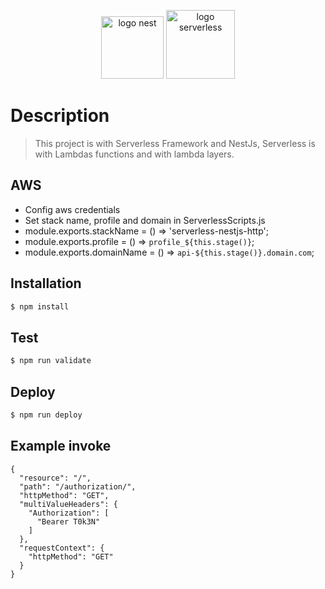 <p style="text-align:center"><img src="https://docs.nestjs.com/assets/logo-small.svg" width="100" alt="logo nest"> <img src="https://getcommandeer.com/_nuxt/img/4a7600a.png" width="110" alt="logo serverless"></p>


# Description
> This project is with Serverless Framework and NestJs, Serverless is with Lambdas functions and with lambda layers.

## AWS

- Config aws credentials
- Set stack name, profile and domain in ServerlessScripts.js
- module.exports.stackName = () => 'serverless-nestjs-http';
- module.exports.profile = () => `profile_${this.stage()}`;
- module.exports.domainName = () => `api-${this.stage()}.domain.com`;

## Installation
```sh
$ npm install
```
## Test
```sh
$ npm run validate
```
## Deploy
```sh
$ npm run deploy
```

## Example invoke
```
{
  "resource": "/",
  "path": "/authorization/",
  "httpMethod": "GET",
  "multiValueHeaders": {
    "Authorization": [
      "Bearer T0k3N"
    ]
  },
  "requestContext": {
    "httpMethod": "GET"
  }
}
```
